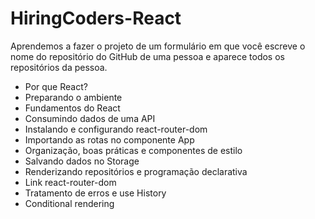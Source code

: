 # HiringCoders-React
 Aprendemos a fazer o projeto de um formulário em que você escreve o nome do repositório do GitHub de uma pessoa e aparece todos os repositórios da pessoa.

- Por que React?
- Preparando o ambiente
- Fundamentos do React
- Consumindo dados de uma API
- Instalando e configurando react-router-dom
- Importando as rotas no componente App
- Organização, boas práticas e componentes de estilo
- Salvando dados no Storage
- Renderizando repositórios e programação declarativa
- Link react-router-dom
- Tratamento de erros e use History
- Conditional rendering
